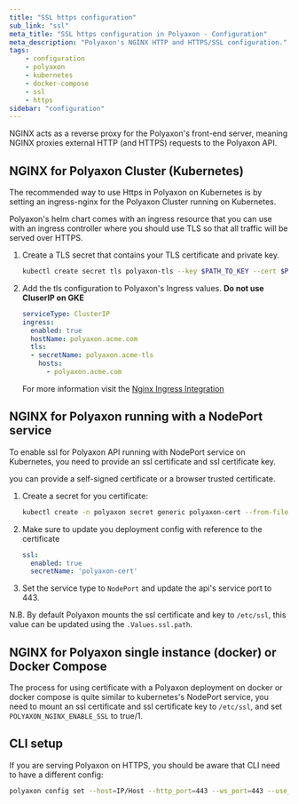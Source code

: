 ```yaml
---
title: "SSL https configuration"
sub_link: "ssl"
meta_title: "SSL https configuration in Polyaxon - Configuration"
meta_description: "Polyaxon's NGINX HTTP and HTTPS/SSL configuration."
tags:
    - configuration
    - polyaxon
    - kubernetes
    - docker-compose
    - ssl
    - https
sidebar: "configuration"
---
```


NGINX acts as a reverse proxy for the Polyaxon's front-end server, meaning NGINX proxies external HTTP (and HTTPS) requests to the Polyaxon API.

## NGINX for Polyaxon Cluster (Kubernetes)

The recommended way to use Https in Polyaxon on Kubernetes is by setting an ingress-nginx for the Polyaxon Cluster running on Kubernetes.

Polyaxon's helm chart comes with an ingress resource that you can use with an ingress controller where you should use TLS so that all traffic will be served over HTTPS.

 1. Create a TLS secret that contains your TLS certificate and private key.

    ```bash
    kubectl create secret tls polyaxon-tls --key $PATH_TO_KEY --cert $PATH_TO_CERT
    ```
    

 2. Add the tls configuration to Polyaxon's Ingress values. **Do not use CluserIP on GKE**
 
    ```yaml
    serviceType: ClusterIP
    ingress:
      enabled: true
      hostName: polyaxon.acme.com
      tls:
      - secretName: polyaxon.acme-tls
        hosts:
          - polyaxon.acme.com
    ```   

    For more information visit the [Nginx Ingress Integration](/integrations/nginx/)

## NGINX for Polyaxon running with a NodePort service

To enable ssl for Polyaxon API running with NodePort service on Kubernetes, you need to provide an ssl certificate and ssl certificate key.
 
you can provide a self-signed certificate or a browser trusted certificate.

 1. Create a secret for you certificate:

    ```bash
    kubectl create -n polyaxon secret generic polyaxon-cert --from-file=/path/to/certs/polyaxon.com.crt --from-file=/path/to/certs/polyaxon.com.key
    ```

 2. Make sure to update you deployment config with reference to the certificate
 
    ```yaml
    ssl:
      enabled: true  
      secretName: 'polyaxon-cert'
    ```
 3. Set the service type to `NodePort` and update the api's service port to 443.
 
 N.B. By default Polyaxon mounts the ssl certificate and key to `/etc/ssl`, this value can be updated using the `.Values.ssl.path`.

## NGINX for Polyaxon single instance (docker) or Docker Compose

The process for using certificate with a Polyaxon deployment on docker or docker compose is quite similar to kubernetes's NodePort service, 
you need to mount an ssl certificate and ssl certificate key to `/etc/ssl`, and set `POLYAXON_NGINX_ENABLE_SSL` to true/1.

## CLI setup

If you are serving Polyaxon on HTTPS, you should be aware that CLI need to have a different config:

```bash
polyaxon config set --host=IP/Host --http_port=443 --ws_port=443 --use_https=true [--verify_ssl]
```
